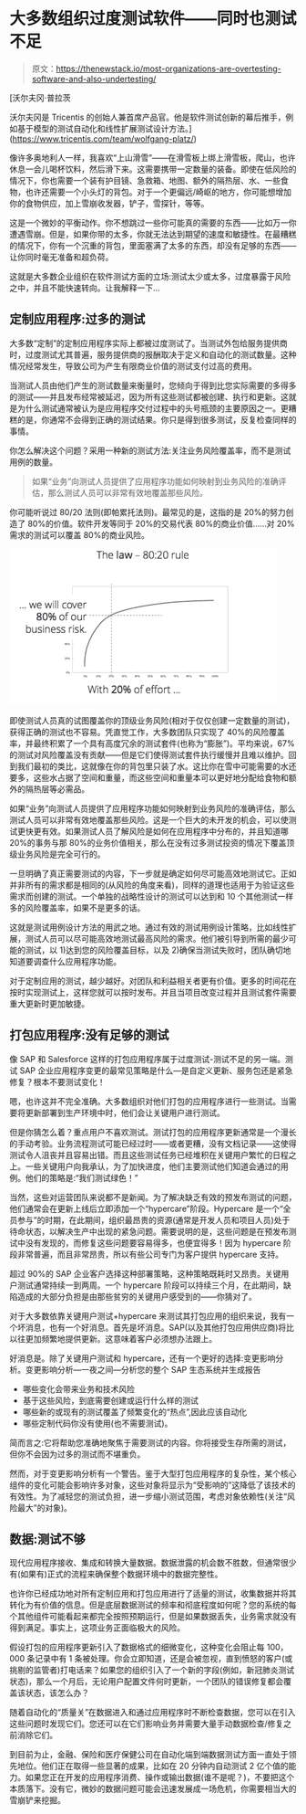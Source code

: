 # 大多数组织过度测试软件——同时也测试不足

> 原文：<https://thenewstack.io/most-organizations-are-overtesting-software-and-also-undertesting/>

[](https://www.tricentis.com/team/wolfgang-platz/)

 [沃尔夫冈·普拉茨

沃尔夫冈是 Tricentis 的创始人兼首席产品官。他是软件测试创新的幕后推手，例如基于模型的测试自动化和线性扩展测试设计方法。](https://www.tricentis.com/team/wolfgang-platz/) [](https://www.tricentis.com/team/wolfgang-platz/)

像许多奥地利人一样，我喜欢“上山滑雪”——在滑雪板上绑上滑雪板，爬山，也许休息一会儿喝杯饮料，然后滑下来。这需要携带一定数量的装备。即使在低风险的情况下，你也需要一个装有护目镜、急救箱、地图、额外的隔热层、水、一些食物，也许还需要一个小头灯的背包。对于一个更偏远/崎岖的地方，你可能想增加你的食物供应，加上雪崩收发器，铲子，雪探针，等等。

这是一个微妙的平衡动作。你不想跳过一些你可能真的需要的东西——比如万一你遭遇雪崩。但是，如果你带的太多，你就无法达到期望的速度和敏捷性。在最糟糕的情况下，你有一个沉重的背包，里面塞满了太多的东西，却没有足够的东西——让你同时毫无准备和超负荷。

这就是大多数企业组织在软件测试方面的立场:测试太少或太多，过度暴露于风险之中，并且不能快速转向。让我解释一下…

## 定制应用程序:过多的测试

大多数“定制”的定制应用程序实际上都被过度测试了。当测试外包给服务提供商时，过度测试尤其普遍，服务提供商的报酬取决于定义和自动化的测试数量。这种情况经常发生，导致公司为产生有限商业价值的测试支付过高的费用。

当测试人员由他们产生的测试数量来衡量时，您倾向于得到比您实际需要的多得多的测试——并且发布经常被延迟，因为所有这些测试都被创建、执行和更新。这就是为什么测试通常被认为是应用程序交付过程中的头号瓶颈的主要原因之一。更糟糕的是，你通常不会得到正确的测试结果。你只是得到很多测试，反复检查同样的事情。

你怎么解决这个问题？采用一种新的测试方法:关注业务风险覆盖率，而不是测试用例的数量。

> 如果“业务”向测试人员提供了应用程序功能如何映射到业务风险的准确评估，那么测试人员可以非常有效地覆盖那些风险。

你可能听说过 80/20 法则(即帕累托法则)。最常见的是，这指的是 20%的努力创造了 80%的价值。软件开发等同于 20%的交易代表 80%的商业价值……对 20%需求的测试可以覆盖 80%的商业风险。

![](img/7b600c3d24b23b3a52f62c5a34c2f24f.png)

即使测试人员真的试图覆盖你的顶级业务风险(相对于仅仅创建一定数量的测试)，获得正确的测试也不容易。凭直觉工作，大多数团队只实现了 40%的风险覆盖率，并最终积累了一个具有高度冗余的测试套件(也称为“膨胀”)。平均来说，67%的测试对风险覆盖没有贡献——但是它们使得测试套件执行缓慢并且难以维护。回到我们最初的类比，这就像在你的背包里只装了水。这比你在雪中可能需要的水还要多，这些水占据了空间和重量，而这些空间和重量本可以更好地分配给食物和额外的隔热层等必需品。

如果“业务”向测试人员提供了应用程序功能如何映射到业务风险的准确评估，那么测试人员可以非常有效地覆盖那些风险。这是一个巨大的未开发的机会，可以使测试更快更有效。如果测试人员了解风险是如何在应用程序中分布的，并且知道哪 20%的事务与那 80%的业务价值相关，那么在没有过多测试投资的情况下覆盖顶级业务风险是完全可行的。

一旦明确了真正需要测试的内容，下一步就是确定如何尽可能高效地测试它。正如并非所有的需求都是相同的(从风险的角度来看)，同样的道理也适用于为验证这些需求而创建的测试。一个单独的战略性设计的测试可以达到和 10 个其他测试一样多的风险覆盖率，如果不是更多的话。

这就是测试用例设计方法的用武之地。通过有效的测试用例设计策略，比如线性扩展，测试人员可以尽可能高效地测试最高风险的需求。他们被引导到所需的最少可能的测试，以 1)达到您的风险覆盖目标，以及 2)确保当测试失败时，团队确切地知道要调查什么应用程序功能。

对于定制应用的测试，越少越好。对团队和利益相关者更有价值。更多的时间花在按时实现测试上，这样您就可以按时发布。并且当项目改变过程并且测试套件需要重大更新时更加敏捷。

## 打包应用程序:没有足够的测试

像 SAP 和 Salesforce 这样的打包应用程序属于过度测试-测试不足的另一端。测试 SAP 企业应用程序变更的最常见策略是什么—是自定义更新、服务包还是紧急修复？根本不要测试变化！

嗯，也许这并不完全准确。大多数组织对他们打包的应用程序进行一些测试。当需要将更新部署到生产环境中时，他们会让关键用户进行测试。

但是你猜怎么着？重点用户不喜欢测试。测试打包的应用程序更新通常是一个漫长的手动考验。业务流程测试可能已经过时——或者更糟，没有文档记录——这使得测试令人沮丧并且容易出错。而且这些测试任务已经堆积在关键用户繁忙的日程之上。一些关键用户向我承认，为了加快进度，他们主要测试他们知道会通过的用例。他们的策略是:“我们测试绿色！”

当然，这些对运营团队来说都不是新闻。为了解决缺乏有效的预发布测试的问题，他们通常会在更新上线后立即添加一个“hypercare”阶段。Hypercare 是一个“全员参与”的时期，在此期间，组织最昂贵的资源(通常是开发人员和项目人员)处于待命状态，以解决生产中出现的紧急问题。需要说明的是，这些问题是在预发布测试中没有发现的，而修复这些问题要容易得多，也便宜得多！因为 hypercare 阶段非常普遍，而且非常昂贵，所以有些公司专门为客户提供 hypercare 支持。

超过 90%的 SAP 企业客户选择这种部署策略，这种策略既耗时又昂贵。关键用户测试通常持续一到两周。一个 hypercare 阶段可以持续三个月，在此期间，缺陷造成的大部分负担是由那些贫穷的关键用户感受到的——你猜对了。

对于大多数依靠关键用户测试+hypercare 来测试其打包应用的组织来说，我有一个坏消息，也有一个好消息。首先是坏消息。SAP(以及其他打包应用供应商)将比以往更加频繁地提供更新。这意味着客户必须想办法跟上。

好消息是。除了关键用户测试和 hypercare，还有一个更好的选择:变更影响分析。变更影响分析—一夜之间—分析您的整个 SAP 生态系统并生成报告

*   哪些变化会带来业务和技术风险
*   基于这些风险，到底需要创建或运行什么样的测试
*   哪些新的或现有的测试覆盖了频繁变化的“热点”,因此应该自动化
*   哪些定制代码你没有使用(也不需要测试)。

简而言之:它将帮助您准确地聚焦于需要测试的内容。你将接受生存所需的测试，但你不会因为过多的测试而不堪重负。

然而，对于变更影响分析有一个警告。鉴于大型打包应用程序的复杂性，某个核心组件的变化可能会影响许多对象，这些对象将显示为“受影响的”这降低了该技术的有效性。为了减轻您的测试负担，进一步缩小测试范围，考虑对象依赖性(关注“风险最大”的对象)。

## 数据:测试不够

现代应用程序接收、集成和转换大量数据。数据泄露的机会数不胜数，但通常很少有(如果有)正式的流程来确保整个数据环境中的数据完整性。

也许你已经成功地对所有定制应用和打包应用进行了适量的测试，收集数据并将其转化为有价值的信息。但是底层数据测试的频率和彻底程度如何呢？您的系统的每个其他组件可能看起来都完全按照预期运行，但是如果数据丢失，业务需求就没有得到满足。事实上，这项业务正面临极大的风险。

假设打包的应用程序更新引入了数据格式的细微变化，这种变化会阻止每 100，000 条记录中有 1 条被处理。你会立即知道，还是会被忽视，直到愤怒的客户(或挑剔的监管者)打电话来？如果您的组织引入了一个新的字段(例如，新冠肺炎测试状态)，那么一个月后，无论用户配置文件何时更新，一个团队的错误修复都会覆盖该状态，该怎么办？

随着自动化的“质量关”在数据进入和通过应用程序时不断检查数据，您可以在引入这些问题时发现它们。您还可以在它们影响业务并需要大量手动数据检查/修复之前消除它们。

到目前为止，金融、保险和医疗保健公司在自动化端到端数据测试方面一直处于领先地位。他们正在取得一些显著的成果，比如在 20 分钟内自动测试 2 亿个值的能力。如果您正在开发的应用程序消费、操作或输出数据(谁不是呢？)，不要把这个本质落下。没有它，微妙的数据问题可能会迅速发展成一场危机，你需要相当大的雪崩铲来挖掘。

<svg xmlns:xlink="http://www.w3.org/1999/xlink" viewBox="0 0 68 31" version="1.1"><title>Group</title> <desc>Created with Sketch.</desc></svg>